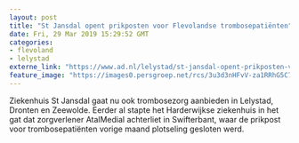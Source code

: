 ```yaml
---
layout: post
title: "St Jansdal opent prikposten voor Flevolandse trombosepatiënten"
date: Fri, 29 Mar 2019 15:29:52 GMT
categories: 
- flevoland 
- lelystad 
externe_link: "https://www.ad.nl/lelystad/st-jansdal-opent-prikposten-voor-flevolandse-trombosepatienten~ab5318eb/"
feature_image: "https://images0.persgroep.net/rcs/3u3d3nHFvV-za1RRhG5C7RY8pWw/diocontent/13468781/_fitwidth/400/?appId=21791a8992982cd8da851550a453bd7f&quality=0.7"
---
```


Ziekenhuis St Jansdal gaat nu ook trombosezorg aanbieden in Lelystad, Dronten en Zeewolde. Eerder al stapte het Harderwijkse ziekenhuis in het gat dat zorgverlener AtalMedial achterliet in Swifterbant, waar de prikpost voor trombosepatiënten vorige maand plotseling gesloten werd.
